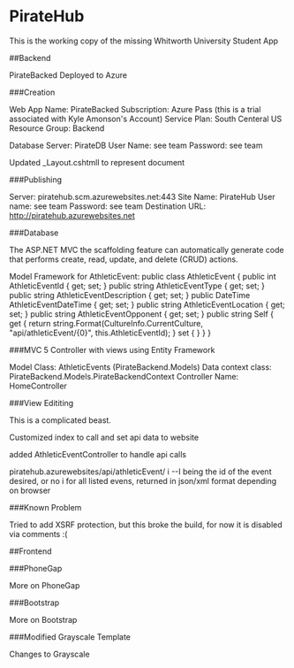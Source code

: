 # PirateHub
This is the working copy of the missing Whitworth University Student App

##Backend

PirateBacked Deployed to Azure

###Creation

Web App Name: PirateBacked
Subscription: Azure Pass (this is a trial associated with Kyle Amonson's Account)
Service Plan: South Centeral US
Resource Group: Backend

Database Server: PirateDB
User Name: see team
Password: see team

Updated _Layout.cshtmll to represent document

###Publishing

Server:  piratehub.scm.azurewebsites.net:443
Site Name: PirateHub
User name: see team
Password:  see team
Destination URL: http://piratehub.azurewebsites.net

###Database

The ASP.NET MVC the scaffolding feature can automatically generate code that performs create, read, update, and delete (CRUD) actions.

Model Framework for AthleticEvent:
    public class AthleticEvent
    {
        public int AthleticEventId { get; set; }
        public string AthleticEventType { get; set; }
        public string AthleticEventDescription { get; set; }
        public DateTime AthleticEventDateTime { get; set; }
        public string AthleticEventLocation { get; set; }
        public string AthleticEventOpponent { get; set; }
        public string Self
        {
            get
            {
                return string.Format(CultureInfo.CurrentCulture,
               "api/athleticEvent/{0}", this.AthleticEventId);
            }
            set { }
        }
    }
	
###MVC 5 Controller with views using Entity Framework

Model Class: AthleticEvents (PirateBackend.Models)
Data context class: PirateBackend.Models.PirateBackendContext
Controller Name: HomeController

###View Edititing

This is a complicated beast.

Customized index to call and set api data to website

added AthleticEventController to handle api calls

piratehub.azurewebsites/api/athleticEvent/ i --I being the id of the event desired, or no i for all listed evens, returned in json/xml format depending on browser

###Known Problem

Tried to add XSRF protection, but this broke the build, for now it is disabled via comments :(



##Frontend

###PhoneGap

More on PhoneGap

###Bootstrap

More on Bootstrap

###Modified Grayscale Template

Changes to Grayscale
